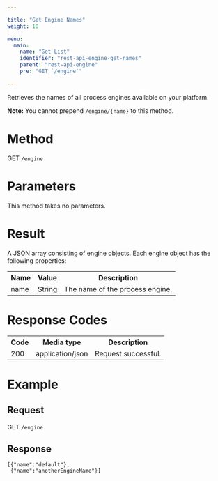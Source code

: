 ```yaml
---

title: "Get Engine Names"
weight: 10

menu:
  main:
    name: "Get List"
    identifier: "rest-api-engine-get-names"
    parent: "rest-api-engine"
    pre: "GET `/engine`"

---
```



Retrieves the names of all process engines available on your platform.

__Note:__ You cannot prepend `/engine/{name}` to this method.


# Method

GET `/engine`


# Parameters

This method takes no parameters.


# Result

A JSON array consisting of engine objects.
Each engine object has the following properties:

<table class="table table-striped">
  <tr>
    <th>Name</th>
    <th>Value</th>
    <th>Description</th>
  </tr>
  <tr>
    <td>name</td>
    <td>String</td>
    <td>The name of the process engine.</td>
  </tr>
</table>


# Response Codes

<table class="table table-striped">
  <tr>
    <th>Code</th>
    <th>Media type</th>
    <th>Description</th>
  </tr>
  <tr>
    <td>200</td>
    <td>application/json</td>
    <td>Request successful.</td>
  </tr>
</table>


# Example

## Request

GET `/engine`

## Response

    [{"name":"default"},
     {"name":"anotherEngineName"}]
